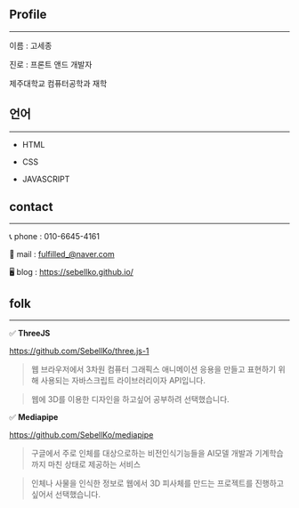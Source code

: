 ## Profile
---
이름 : 고세종

진로 : 프론트 앤드 개발자

제주대학교 컴퓨터공학과 재학



## 언어
---
- HTML

- CSS

- JAVASCRIPT


## contact
---
 📞 phone : 010-6645-4161

 📩 mail : fulfilled_@naver.com

 🖥 blog : https://sebellko.github.io/



## folk
---
✅ **ThreeJS**

https://github.com/SebellKo/three.js-1

>웹 브라우저에서 3차원 컴퓨터 그래픽스 애니메이션 응용을 만들고 표현하기 위해 사용되는 자바스크립트 라이브러리이자 API입니다.

>웹에 3D를 이용한 디자인을 하고싶어 공부하려 선택했습니다.

✅ **Mediapipe**

https://github.com/SebellKo/mediapipe

>구글에서 주로 인체를 대상으로하는 비전인식기능들을  AI모델 개발과 기계학습까지 마친 상태로 제공하는 서비스

>인체나 사물을 인식한 정보로 웹에서 3D 피사체를 만드는 프로젝트를 진행하고 싶어서 선택했습니다.  

